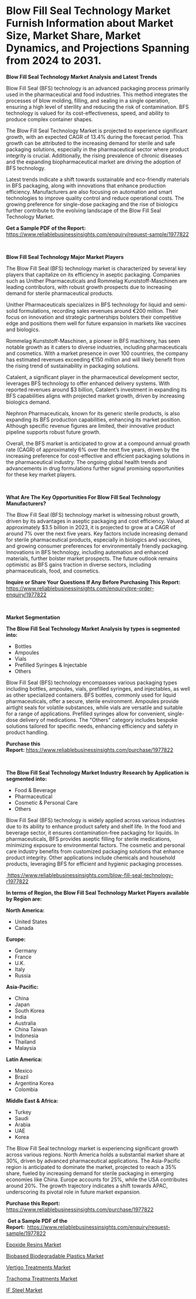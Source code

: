 <p><h1>Blow Fill Seal Technology Market Furnish Information about Market Size, Market Share, Market Dynamics, and Projections Spanning from 2024 to 2031.</h1></p><p><strong>Blow Fill Seal Technology Market Analysis and Latest Trends</strong></p>
<p><p>Blow Fill Seal (BFS) technology is an advanced packaging process primarily used in the pharmaceutical and food industries. This method integrates the processes of blow molding, filling, and sealing in a single operation, ensuring a high level of sterility and reducing the risk of contamination. BFS technology is valued for its cost-effectiveness, speed, and ability to produce complex container shapes.</p><p>The Blow Fill Seal Technology Market is projected to experience significant growth, with an expected CAGR of 13.4% during the forecast period. This growth can be attributed to the increasing demand for sterile and safe packaging solutions, especially in the pharmaceutical sector where product integrity is crucial. Additionally, the rising prevalence of chronic diseases and the expanding biopharmaceutical market are driving the adoption of BFS technology.</p><p>Latest trends indicate a shift towards sustainable and eco-friendly materials in BFS packaging, along with innovations that enhance production efficiency. Manufacturers are also focusing on automation and smart technologies to improve quality control and reduce operational costs. The growing preference for single-dose packaging and the rise of biologics further contribute to the evolving landscape of the Blow Fill Seal Technology Market.</p></p>
<p><strong>Get a Sample PDF of the Report:&nbsp;</strong> <a href="https://www.reliablebusinessinsights.com/enquiry/request-sample/1977822?utm_campaign=1109&utm_medium=2&utm_source=Github&utm_content=ia&utm_term=14112024&utm_id=blow-fill-seal-technology">https://www.reliablebusinessinsights.com/enquiry/request-sample/1977822</a></p>
<p>&nbsp;</p>
<p><strong>Blow Fill Seal Technology Major Market Players</strong></p>
<p><p>The Blow Fill Seal (BFS) technology market is characterized by several key players that capitalize on its efficiency in aseptic packaging. Companies such as Unither Pharmaceuticals and Rommelag Kunststoff-Maschinen are leading contributors, with robust growth prospects due to increasing demand for sterile pharmaceutical products.</p><p>Unither Pharmaceuticals specializes in BFS technology for liquid and semi-solid formulations, recording sales revenues around €200 million. Their focus on innovation and strategic partnerships bolsters their competitive edge and positions them well for future expansion in markets like vaccines and biologics.</p><p>Rommelag Kunststoff-Maschinen, a pioneer in BFS machinery, has seen notable growth as it caters to diverse industries, including pharmaceuticals and cosmetics. With a market presence in over 100 countries, the company has estimated revenues exceeding €150 million and will likely benefit from the rising trend of sustainability in packaging solutions.</p><p>Catalent, a significant player in the pharmaceutical development sector, leverages BFS technology to offer enhanced delivery systems. With reported revenues around $3 billion, Catalent’s investment in expanding its BFS capabilities aligns with projected market growth, driven by increasing biologics demand.</p><p>Nephron Pharmaceuticals, known for its generic sterile products, is also expanding its BFS production capabilities, enhancing its market position. Although specific revenue figures are limited, their innovative product pipeline supports robust future growth.</p><p>Overall, the BFS market is anticipated to grow at a compound annual growth rate (CAGR) of approximately 6% over the next five years, driven by the increasing preference for cost-effective and efficient packaging solutions in the pharmaceutical industry. The ongoing global health trends and advancements in drug formulations further signal promising opportunities for these key market players.</p></p>
<p>&nbsp;</p>
<p><strong>What Are The Key Opportunities For Blow Fill Seal Technology Manufacturers?</strong></p>
<p><p>The Blow Fill Seal (BFS) technology market is witnessing robust growth, driven by its advantages in aseptic packaging and cost efficiency. Valued at approximately $3.5 billion in 2023, it is projected to grow at a CAGR of around 7% over the next five years. Key factors include increasing demand for sterile pharmaceutical products, especially in biologics and vaccines, and growing consumer preferences for environmentally friendly packaging. Innovations in BFS technology, including automation and enhanced materials, further bolster market prospects. The future outlook remains optimistic as BFS gains traction in diverse sectors, including pharmaceuticals, food, and cosmetics.</p></p>
<p><strong>Inquire or Share Your Questions If Any Before Purchasing This Report:</strong> <a href="https://www.reliablebusinessinsights.com/enquiry/pre-order-enquiry/1977822?utm_campaign=1109&utm_medium=2&utm_source=Github&utm_content=ia&utm_term=14112024&utm_id=blow-fill-seal-technology">https://www.reliablebusinessinsights.com/enquiry/pre-order-enquiry/1977822</a></p>
<p>&nbsp;</p>
<p><strong>Market Segmentation</strong></p>
<p><strong>The Blow Fill Seal Technology Market Analysis by types is segmented into:</strong></p>
<p><ul><li>Bottles</li><li>Ampoules</li><li>Vials</li><li>Prefilled Syringes & Injectable</li><li>Others</li></ul></p>
<p><p>Blow Fill Seal (BFS) technology encompasses various packaging types including bottles, ampoules, vials, prefilled syringes, and injectables, as well as other specialized containers. BFS bottles, commonly used for liquid pharmaceuticals, offer a secure, sterile environment. Ampoules provide airtight seals for volatile substances, while vials are versatile and suitable for a range of applications. Prefilled syringes allow for convenient, single-dose delivery of medications. The "Others" category includes bespoke solutions tailored for specific needs, enhancing efficiency and safety in product handling.</p></p>
<p><strong>Purchase this Report:&nbsp;</strong><a href="https://www.reliablebusinessinsights.com/purchase/1977822?utm_campaign=1109&utm_medium=2&utm_source=Github&utm_content=ia&utm_term=14112024&utm_id=blow-fill-seal-technology">https://www.reliablebusinessinsights.com/purchase/1977822</a></p>
<p>&nbsp;</p>
<p><strong>The Blow Fill Seal Technology Market Industry Research by Application is segmented into:</strong></p>
<p><ul><li>Food & Beverage</li><li>Pharmaceutical</li><li>Cosmetic & Personal Care</li><li>Others</li></ul></p>
<p><p>Blow Fill Seal (BFS) technology is widely applied across various industries due to its ability to enhance product safety and shelf life. In the food and beverage sector, it ensures contamination-free packaging for liquids. In pharmaceuticals, BFS provides aseptic filling for sterile medications, minimizing exposure to environmental factors. The cosmetic and personal care industry benefits from customized packaging solutions that enhance product integrity. Other applications include chemicals and household products, leveraging BFS for efficient and hygienic packaging processes.</p></p>
<p><a href="https://www.reliablebusinessinsights.com/blow-fill-seal-technology-r1977822?utm_campaign=1109&utm_medium=2&utm_source=Github&utm_content=ia&utm_term=14112024&utm_id=blow-fill-seal-technology">&nbsp;https://www.reliablebusinessinsights.com/blow-fill-seal-technology-r1977822</a></p>
<p><strong>In terms of Region, the Blow Fill Seal Technology Market Players available by Region are:</strong></p>
<p>
    <p> <strong> North America: </strong>
        <ul>
            <li>United States</li>
            <li>Canada</li>
        </ul>
        </p> 
    <p> <strong> Europe: </strong>
        <ul>
            <li>Germany</li>
            <li>France</li>
            <li>U.K.</li>
            <li>Italy</li>
            <li>Russia</li>
        </ul>
        </p> 
    <p> <strong> Asia-Pacific: </strong>
        <ul>
            <li>China</li>
            <li>Japan</li>
            <li>South Korea</li>
            <li>India</li>
            <li>Australia</li>
            <li>China Taiwan</li>
            <li>Indonesia</li>
            <li>Thailand</li>
            <li>Malaysia</li>
        </ul>
        </p> 
    <p> <strong> Latin America: </strong>
        <ul>
            <li>Mexico</li>
            <li>Brazil</li>
            <li>Argentina Korea</li>
            <li>Colombia</li>
        </ul>
        </p> 
    <p> <strong> Middle East & Africa: </strong>
        <ul>
            <li>Turkey</li>
            <li>Saudi</li>
            <li>Arabia</li>
            <li>UAE</li>
            <li>Korea</li>
        </ul>
    </p>
    </p>
<p><p>The Blow Fill Seal technology market is experiencing significant growth across various regions. North America holds a substantial market share at 30%, driven by advanced pharmaceutical applications. The Asia-Pacific region is anticipated to dominate the market, projected to reach a 35% share, fueled by increasing demand for sterile packaging in emerging economies like China. Europe accounts for 25%, while the USA contributes around 20%. The growth trajectory indicates a shift towards APAC, underscoring its pivotal role in future market expansion.</p></p>
<p><strong>Purchase this Report: </strong><a href="https://www.reliablebusinessinsights.com/purchase/1977822?utm_campaign=1109&utm_medium=2&utm_source=Github&utm_content=ia&utm_term=14112024&utm_id=blow-fill-seal-technology">https://www.reliablebusinessinsights.com/purchase/1977822</a></p>
<p>&nbsp;<strong>Get a Sample PDF of the Report:&nbsp;&nbsp;</strong><a href="https://www.reliablebusinessinsights.com/enquiry/request-sample/1977822?utm_campaign=1109&utm_medium=2&utm_source=Github&utm_content=ia&utm_term=14112024&utm_id=blow-fill-seal-technology">https://www.reliablebusinessinsights.com/enquiry/request-sample/1977822</a></p>
<p><strong></strong></p>
<p><p><a href="https://github.com/AshikRahman665/Market-Research-Report-List-1/blob/main/epoxide-resins-market.md?utm_campaign=1109&utm_medium=2&utm_source=Github&utm_content=ia&utm_term=14112024&utm_id=blow-fill-seal-technology">Epoxide Resins Market</a></p><p><a href="https://github.com/edwinseeleyor/Market-Research-Report-List-1/blob/main/biobased-biodegradable-plastics-market.md?utm_campaign=1109&utm_medium=2&utm_source=Github&utm_content=ia&utm_term=14112024&utm_id=blow-fill-seal-technology">Biobased Biodegradable Plastics Market</a></p><p><a href="https://issuu.com/reportprime-2/docs/vertigo-treatments-market-size-2030_0d88080302e6cb?utm_campaign=1109&utm_medium=2&utm_source=Github&utm_content=ia&utm_term=14112024&utm_id=blow-fill-seal-technology">Vertigo Treatments Market</a></p><p><a href="https://issuu.com/reportprime-2/docs/trachoma-treatments-market-size-203_e6c24098ce9565?utm_campaign=1109&utm_medium=2&utm_source=Github&utm_content=ia&utm_term=14112024&utm_id=blow-fill-seal-technology">Trachoma Treatments Market</a></p><p><a href="https://www.linkedin.com/pulse/global-steel-82-cagr-forecast-2024-2031-blazew-vhedc?utm_campaign=1109&utm_medium=2&utm_source=Github&utm_content=ia&utm_term=14112024&utm_id=blow-fill-seal-technology">IF Steel Market</a></p></p>
